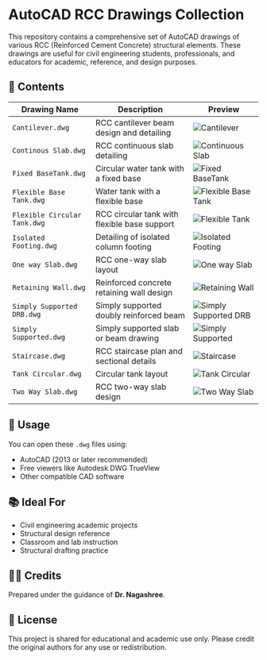 # AutoCAD RCC Drawings Collection

This repository contains a comprehensive set of AutoCAD drawings of various RCC (Reinforced Cement Concrete) structural elements. These drawings are useful for civil engineering students, professionals, and educators for academic, reference, and design purposes.

## 📁 Contents

| Drawing Name | Description | Preview |
|--------------|-------------|---------|
| `Cantilever.dwg` | RCC cantilever beam design and detailing | ![Cantilever](Cantilever.png) |
| `Continous Slab.dwg` | RCC continuous slab detailing | ![Continuous Slab](Continuous%20Slab.png) |
| `Fixed BaseTank.dwg` | Circular water tank with a fixed base | ![Fixed BaseTank](Tank.png) |
| `Flexible Base Tank.dwg` | Water tank with a flexible base | ![Flexible Base Tank](Flexible%20Base%20Tank.png) |
| `Flexible Circular Tank.dwg` | RCC circular tank with flexible base support | ![Flexible  Tank](Flexible%20TAnk.png) |
| `Isolated Footing.dwg` | Detailing of isolated column footing | ![Isolated Footing](Isolated%20Footing.png) |
| `One way Slab.dwg` | RCC one-way slab layout | ![One way Slab](One%20way%20Slab.png) |
| `Retaining Wall.dwg` | Reinforced concrete retaining wall design | ![Retaining Wall](Retaining%20Wall.png) |
| `Simply Supported DRB.dwg` | Simply supported doubly reinforced beam | ![Simply Supported DRB](Simply%20Supported%20DRB.png) |
| `Simply Supported.dwg` | Simply supported slab or beam drawing | ![Simply Supported](Simply%20Supported.png) |
| `Staircase.dwg` | RCC staircase plan and sectional details | ![Staircase](Staircase.png) |
| `Tank Circular.dwg` | Circular tank layout | ![Tank Circular](TAnk%20Circular.png) |
| `Two Way Slab.dwg` | RCC two-way slab design | ![Two Way Slab](Two%20Way%20Slab.png) |

## 📌 Usage

You can open these `.dwg` files using:
- AutoCAD (2013 or later recommended)
- Free viewers like Autodesk DWG TrueView
- Other compatible CAD software

## 📚 Ideal For

- Civil engineering academic projects
- Structural design reference
- Classroom and lab instruction
- Structural drafting practice

## 🧑‍🏫 Credits

Prepared under the guidance of **Dr. Nagashree**.

## 📄 License

This project is shared for educational and academic use only. Please credit the original authors for any use or redistribution.


